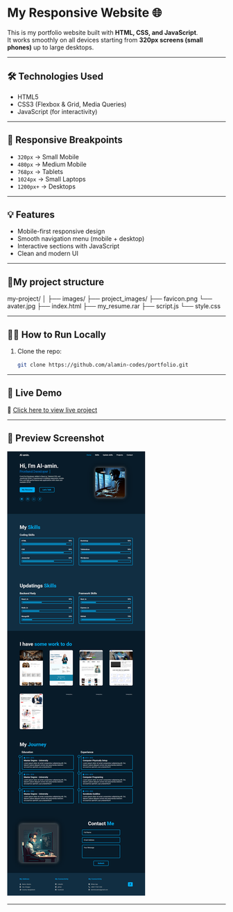 # My Responsive Website 🌐

This is my portfolio website built with **HTML, CSS, and JavaScript**.  
It works smoothly on all devices starting from **320px screens (small phones)** up to large desktops.  

---

## 🛠️ Technologies Used
- HTML5  
- CSS3 (Flexbox & Grid, Media Queries)  
- JavaScript (for interactivity)  

---

## 📱 Responsive Breakpoints
- `320px` → Small Mobile  
- `480px` → Medium Mobile  
- `768px` → Tablets  
- `1024px` → Small Laptops  
- `1200px+` → Desktops  

---

## 💡 Features
- Mobile-first responsive design  
- Smooth navigation menu (mobile + desktop)  
- Interactive sections with JavaScript  
- Clean and modern UI  

---
## 📁My project structure
my-project/
│
├── images/
    ├── project_images/
    ├── favicon.png
    └── avater.jpg
├── index.html
├── my_resume.rar
├── script.js
└── style.css
    

---

  ## 🧑‍💻 How to Run Locally
  1. Clone the repo:
     ```bash
     git clone https://github.com/alamin-codes/portfolio.git
     ```
---

## 🚀 Live Demo  
🔗 [Click here to view live project](https://alamin-codes.github.io/portfolio/)  

---

## 📸 Preview Screenshot
![Website Preview](./images/Portfolio_full_image.png)

---